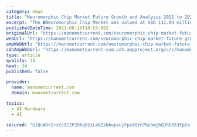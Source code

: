 ```yaml
---
category: news
title: "Neuromorphic Chip Market Future Growth and Analysis 2021 to 2025 – BrainChip Holdings Ltd., General Vision Inc"
excerpt: "The �Neuromorphic Chip Market was valued at USD 111.04 million in 2019�and is expected to reach USD 366.14 million by 2025, at a CAGR of 22% over the forecast period 2020�- 2025. The Neuromorphic Chip market is highly competitive and consists of a number of major players: aiCTX AG,"
publishedDateTime: 2021-08-16T10:53:00Z
originalUrl: "https://manometcurrent.com/neuromorphic-chip-market-future-growth-and-analysis-2021-to-2025-brainchip-holdings-ltd-general-vision-inc/"
webUrl: "https://manometcurrent.com/neuromorphic-chip-market-future-growth-and-analysis-2021-to-2025-brainchip-holdings-ltd-general-vision-inc/"
ampWebUrl: "https://manometcurrent.com/neuromorphic-chip-market-future-growth-and-analysis-2021-to-2025-brainchip-holdings-ltd-general-vision-inc/"
cdnAmpWebUrl: "https://manometcurrent-com.cdn.ampproject.org/c/s/manometcurrent.com/neuromorphic-chip-market-future-growth-and-analysis-2021-to-2025-brainchip-holdings-ltd-general-vision-inc/"
type: article
quality: 34
heat: 34
published: false

provider:
  name: manometcurrent.com
  domain: manometcurrent.com

topics:
  - AI Hardware
  - AI

secured: "GiQsWUnI+sCcICZPZHkq9zzL4QZzbbupxujFpz8QYn7hcomjhOJRG353FpExf1cB7cPPYJB8loM6xems3f6SJUhcAnvnAsxeO2JbA4tPc63YAg3HZbunMfij/tMxjpch4ymt/ZGa650+Kj++fjg/9e09rmoZmDqFypxkJ/LEG6vqNJ5MWNdn/bpJzlpEDXxMDl3lfulZIa6bhhyC4n2R1v2YWWi+wN3hXXcGSDCrUD/m1SNrE3x/joTRrmtwqM+vy9TD3q3dV5B0ePRpQjQtcGAbqp4NXdYKtotVABbqQQMIEcU3zusGgFuglBOBNFe+pL6BQFVZEIGcUAFi0GngfgXoNcDotci9dUYgHTIsmD8=;vvBfLsBan8fBss1suJT6Qg=="
---
```


